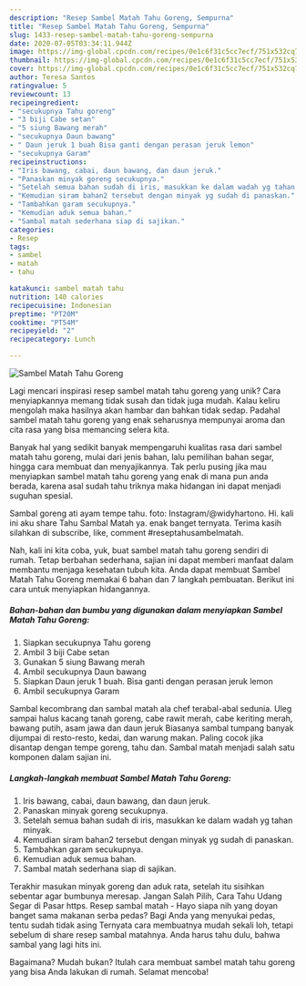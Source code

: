 ```yaml
---
description: "Resep Sambel Matah Tahu Goreng, Sempurna"
title: "Resep Sambel Matah Tahu Goreng, Sempurna"
slug: 1433-resep-sambel-matah-tahu-goreng-sempurna
date: 2020-07-05T03:34:11.944Z
image: https://img-global.cpcdn.com/recipes/0e1c6f31c5cc7ecf/751x532cq70/sambel-matah-tahu-goreng-foto-resep-utama.jpg
thumbnail: https://img-global.cpcdn.com/recipes/0e1c6f31c5cc7ecf/751x532cq70/sambel-matah-tahu-goreng-foto-resep-utama.jpg
cover: https://img-global.cpcdn.com/recipes/0e1c6f31c5cc7ecf/751x532cq70/sambel-matah-tahu-goreng-foto-resep-utama.jpg
author: Teresa Santos
ratingvalue: 5
reviewcount: 13
recipeingredient:
- "secukupnya Tahu goreng"
- "3 biji Cabe setan"
- "5 siung Bawang merah"
- "secukupnya Daun bawang"
- " Daun jeruk 1 buah Bisa ganti dengan perasan jeruk lemon"
- "secukupnya Garam"
recipeinstructions:
- "Iris bawang, cabai, daun bawang, dan daun jeruk."
- "Panaskan minyak goreng secukupnya."
- "Setelah semua bahan sudah di iris, masukkan ke dalam wadah yg tahan minyak."
- "Kemudian siram bahan2 tersebut dengan minyak yg sudah di panaskan."
- "Tambahkan garam secukupnya."
- "Kemudian aduk semua bahan."
- "Sambal matah sederhana siap di sajikan."
categories:
- Resep
tags:
- sambel
- matah
- tahu

katakunci: sambel matah tahu 
nutrition: 140 calories
recipecuisine: Indonesian
preptime: "PT20M"
cooktime: "PT54M"
recipeyield: "2"
recipecategory: Lunch

---
```



![Sambel Matah Tahu Goreng](https://img-global.cpcdn.com/recipes/0e1c6f31c5cc7ecf/751x532cq70/sambel-matah-tahu-goreng-foto-resep-utama.jpg)

Lagi mencari inspirasi resep sambel matah tahu goreng yang unik? Cara menyiapkannya memang tidak susah dan tidak juga mudah. Kalau keliru mengolah maka hasilnya akan hambar dan bahkan tidak sedap. Padahal sambel matah tahu goreng yang enak seharusnya mempunyai aroma dan cita rasa yang bisa memancing selera kita.

Banyak hal yang sedikit banyak mempengaruhi kualitas rasa dari sambel matah tahu goreng, mulai dari jenis bahan, lalu pemilihan bahan segar, hingga cara membuat dan menyajikannya. Tak perlu pusing jika mau menyiapkan sambel matah tahu goreng yang enak di mana pun anda berada, karena asal sudah tahu triknya maka hidangan ini dapat menjadi suguhan spesial.

Sambal goreng ati ayam tempe tahu. foto: Instagram/@widyhartono. Hi. kali ini aku share Tahu Sambal Matah ya. enak banget ternyata. Terima kasih silahkan di subscribe, like, comment #reseptahusambelmatah.


Nah, kali ini kita coba, yuk, buat sambel matah tahu goreng sendiri di rumah. Tetap berbahan sederhana, sajian ini dapat memberi manfaat dalam membantu menjaga kesehatan tubuh kita. Anda dapat membuat Sambel Matah Tahu Goreng memakai 6 bahan dan 7 langkah pembuatan. Berikut ini cara untuk menyiapkan hidangannya.

<!--inarticleads1-->

##### Bahan-bahan dan bumbu yang digunakan dalam menyiapkan Sambel Matah Tahu Goreng:

1. Siapkan secukupnya Tahu goreng
1. Ambil 3 biji Cabe setan
1. Gunakan 5 siung Bawang merah
1. Ambil secukupnya Daun bawang
1. Siapkan  Daun jeruk 1 buah. Bisa ganti dengan perasan jeruk lemon
1. Ambil secukupnya Garam


Sambal kecombrang dan sambal matah ala chef terabal-abal sedunia. Uleg sampai halus kacang tanah goreng, cabe rawit merah, cabe keriting merah, bawang putih, asam jawa dan daun jeruk Biasanya sambal tumpang banyak dijumpai di resto-resto, kedai, dan warung makan. Paling cocok jika disantap dengan tempe goreng, tahu dan. Sambal matah menjadi salah satu komponen dalam sajian ini. 

<!--inarticleads2-->

##### Langkah-langkah membuat Sambel Matah Tahu Goreng:

1. Iris bawang, cabai, daun bawang, dan daun jeruk.
1. Panaskan minyak goreng secukupnya.
1. Setelah semua bahan sudah di iris, masukkan ke dalam wadah yg tahan minyak.
1. Kemudian siram bahan2 tersebut dengan minyak yg sudah di panaskan.
1. Tambahkan garam secukupnya.
1. Kemudian aduk semua bahan.
1. Sambal matah sederhana siap di sajikan.


Terakhir masukan minyak goreng dan aduk rata, setelah itu sisihkan sebentar agar bumbunya meresap. Jangan Salah Pilih, Cara Tahu Udang Segar di Pasar https. Resep sambal matah - Hayo siapa nih yang doyan banget sama makanan serba pedas? Bagi Anda yang menyukai pedas, tentu sudah tidak asing Ternyata cara membuatnya mudah sekali loh, tetapi sebelum di share resep sambal matahnya. Anda harus tahu dulu, bahwa sambal yang lagi hits ini. 

Bagaimana? Mudah bukan? Itulah cara membuat sambel matah tahu goreng yang bisa Anda lakukan di rumah. Selamat mencoba!
